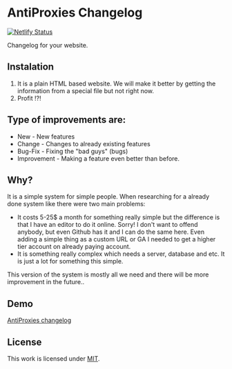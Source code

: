 # AntiProxies Changelog

[![Netlify Status](https://api.netlify.com/api/v1/badges/896e9dee-d49f-46a4-82f9-61f63c973903/deploy-status)](https://app.netlify.com/sites/antiproxies-changelog/deploys)


Changelog for your website.


## Instalation

1. It is a plain HTML based website. We will make it better by getting the information from a special file but not right now.
2. Profit !?!

## Type of improvements are:

* New - New features
* Change - Changes to already existing features
* Bug-Fix - Fixing the "bad guys" (bugs)
* Improvement - Making a feature even better than before.

## Why?

It is a simple system for simple people. When researching for a already done system like there were two main problems:
* It costs 5-25$ a month for something really simple but the difference is that I have an editor to do it online. Sorry! I don't want to offend anybody, but even Github has it and I can do the same here. Even adding a simple thing as a custom URL or GA I needed to get a higher tier account on already paying account.
* It is something really complex which needs a server, database and etc. It is just a lot for something this simple.

 This version of the system is mostly all we need and there will be more improvement in the future..

## Demo

[AntiProxies changelog](https://changelog.antiproxies.com)

## License

This work is licensed under [MIT](LICENSE.md).

